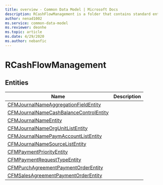 ```yaml
---
title: overview - Common Data Model | Microsoft Docs
description: RCashFlowManagement is a folder that contains standard entities related to the Common Data Model.
author: nenad1002
ms.service: common-data-model
ms.reviewer: deonhe
ms.topic: article
ms.date: 4/29/2020
ms.author: nebanfic
---
```


# RCashFlowManagement


## Entities

|Name|Description|
|---|---|
|[CFMJournalNameAggregationFieldEntity](CFMJournalNameAggregationFieldEntity.md)||
|[CFMJournalNameCashBalanceControlEntity](CFMJournalNameCashBalanceControlEntity.md)||
|[CFMJournalNameEntity](CFMJournalNameEntity.md)||
|[CFMJournalNameOrgUnitListEntity](CFMJournalNameOrgUnitListEntity.md)||
|[CFMJournalNamePaymAccountListEntity](CFMJournalNamePaymAccountListEntity.md)||
|[CFMJournalNameSourceListEntity](CFMJournalNameSourceListEntity.md)||
|[CFMPaymentPriorityEntity](CFMPaymentPriorityEntity.md)||
|[CFMPaymentRequestTypeEntity](CFMPaymentRequestTypeEntity.md)||
|[CFMPurchAgreementPaymentOrderEntity](CFMPurchAgreementPaymentOrderEntity.md)||
|[CFMSalesAgreementPaymentOrderEntity](CFMSalesAgreementPaymentOrderEntity.md)||
